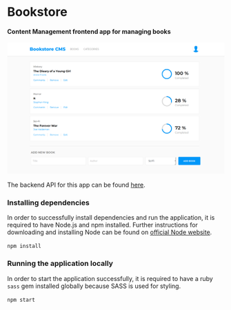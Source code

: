 # Bookstore

#### Content Management frontend app for managing books

![screenshot](screenshot.png)

The backend API for this app can be found [here](https://github.com/SavaVuckovic/BookstoreAPI).

### Installing dependencies

In order to successfully install dependencies and run the application, it is required to have Node.js and npm installed. Further instructions for downloading and installing Node can be found on [official Node website](https://nodejs.org/en/).

`npm install`

### Running the application locally

In order to start the application successfully, it is required to have a ruby `sass` gem installed globally because SASS is used for styling.

`npm start`